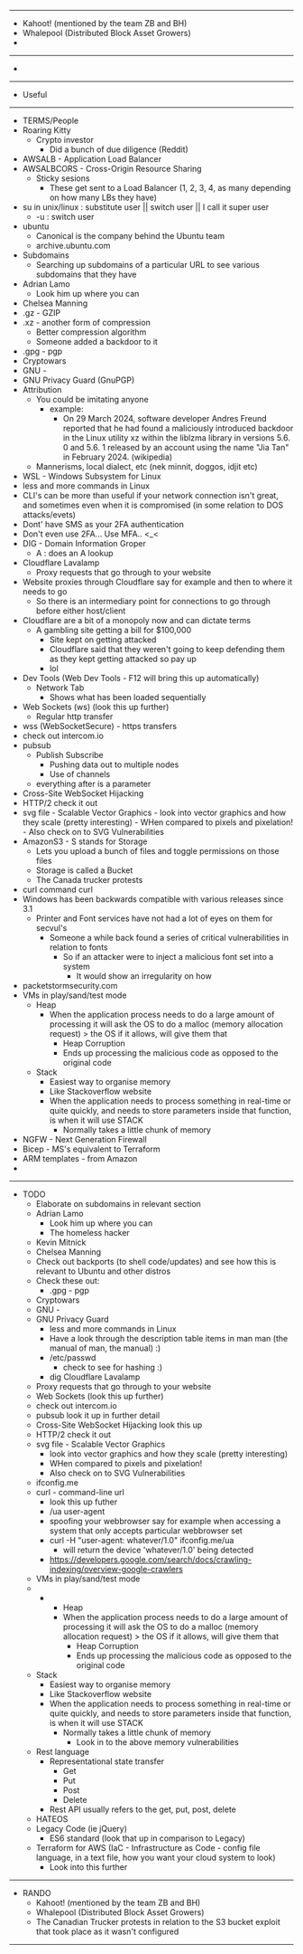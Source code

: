 
---
- Kahoot! (mentioned by the team ZB and BH)
- Whalepool (Distributed Block Asset Growers)
- 
---
- 
---
- Useful
---
- TERMS/People
- Roaring Kitty
	- Crypto investor 
		- Did a bunch of due diligence (Reddit)
- AWSALB - Application Load Balancer
- AWSALBCORS - Cross-Origin Resource Sharing
	- Sticky sesions
		- These get sent to a Load Balancer (1, 2, 3, 4, as many depending on how many LBs they have)
- su in unix/linux : substitute user || switch user || I call it super user
	- -u : switch user
- ubuntu
	- Canonical is the company behind the Ubuntu team
	- archive.ubuntu.com
- Subdomains
	- Searching up subdomains of a particular URL to see various subdomains that they have
- Adrian Lamo
	- Look him up where you can
- Chelsea Manning
- .gz - GZIP
- .xz - another form of compression
	- Better compression algorithm
	- Someone added a backdoor to it
- .gpg - pgp 
- Cryptowars
- GNU - 
- GNU Privacy Guard (GnuPGP)
- Attribution
	- You could be imitating anyone
		- example:
			- On 29 March 2024, software developer Andres Freund reported that he had found a maliciously introduced backdoor in the Linux utility xz within the liblzma library in versions 5.6. 0 and 5.6. 1 released by an account using the name "Jia Tan" in February 2024. (wikipedia)
	- Mannerisms, local dialect, etc (nek minnit, doggos, idjit etc)
- WSL - Windows Subsystem for Linux
- less and more commands in Linux
- CLI's can be more than useful if your network connection isn't great, and sometimes even when it is compromised (in some relation to DOS attacks/evets)
- Dont' have SMS as your 2FA authentication
- Don't even use 2FA... Use MFA.. <_<
- DIG - Domain Information Groper
	- A : does an A lookup
- Cloudflare Lavalamp
	- Proxy requests that go through to your website
- Website proxies through Cloudflare say for example and then to where it needs to go
	- So there is an intermediary point for connections to go through before either host/client
- Cloudflare are a bit of a monopoly now and can dictate terms
	- A gambling site getting a bill for $100,000
		- Site kept on getting attacked
		- Cloudflare said that they weren't going to keep defending them as they kept getting attacked so pay up
		- lol
- Dev Tools (Web Dev Tools - F12 will bring this up automatically) 
	- Network Tab
		- Shows what has been loaded sequentially
- Web Sockets (ws) (look this up further)
	- Regular http transfer
- wss (WebSocketSecure)
		- https transfers
- check out intercom.io
- pubsub
	- Publish Subscribe
		- Pushing data out to multiple nodes
		- Use of channels
	- everything after is a parameter
- Cross-Site WebSocket Hijacking
- HTTP/2 check it out
- svg file - Scalable Vector Graphics
		- look into vector graphics and how they scale (pretty interesting)
		- WHen compared to pixels and pixelation!
		- Also check on to SVG Vulnerabilities
- AmazonS3 - S stands for Storage
	- Lets you upload a bunch of files and toggle permissions on those files
	- Storage is called a Bucket
	- The Canada trucker protests
- curl command curl 
- Windows has been backwards compatible with various releases since 3.1 
	- Printer and Font services have not had a lot of eyes on them for secvul's 
		- Someone a while back found a series of critical vulnerabilities in relation to fonts
			- So if an attacker were to inject a malicious font set into a system 
				- It would show an irregularity on how 
- packetstormsecurity.com 
- VMs in play/sand/test mode
	- Heap 
		- When the application process needs to do a large amount of processing it will ask the OS to do a malloc (memory allocation request) > the OS if it allows, will give them that
			- Heap Corruption
			- Ends up processing the malicious code as opposed to the original code
	- Stack
		- Easiest way to organise memory
		- Like Stackoverflow website
		- When the application needs to process something in real-time or quite quickly, and needs to store parameters inside that function, is when it will use STACK
			- Normally takes a little chunk of memory
- NGFW - Next Generation Firewall
- Bicep - MS's equivalent to Terraform
- ARM templates - from Amazon
- 
---
- TODO
	- Elaborate on subdomains in relevant section
	- Adrian Lamo
		- Look him up where you can
		- The homeless hacker
	- Kevin Mitnick
	- Chelsea Manning
	- Check out backports (to shell code/updates) and see how this is relevant to Ubuntu and other distros
	- Check these out:
		- .gpg - pgp 
	- Cryptowars
	- GNU - 
	- GNU Privacy Guard
	  - less and more commands in Linux
	  - Have a look through the description table items in man man (the manual of man, the manual) :) 
	  - /etc/passwd
		  - check to see for hashing :) 
	  - dig 
	  Cloudflare Lavalamp
	- Proxy requests that go through to your website
	- Web Sockets (look this up further)
	- check out intercom.io
	- pubsub look it up in further detail
	- Cross-Site WebSocket Hijacking look this up
	- HTTP/2 check it out
	- svg file - Scalable Vector Graphics
		- look into vector graphics and how they scale (pretty interesting)
		- WHen compared to pixels and pixelation!
		- Also check on to SVG Vulnerabilities
	- ifconfig.me 
	- curl - command-line url 
		- look this up futher
		- /ua user-agent
		- spoofing your webbrowser say for example when accessing a system that only accepts particular webbrowser set
		- curl -H "user-agent: whatever/1.0" ifconfig.me/ua
			- will return the device 'whatever/1.0' being detected
		- https://developers.google.com/search/docs/crawling-indexing/overview-google-crawlers
	- VMs in play/sand/test mode
	- - - Heap 
		- When the application process needs to do a large amount of processing it will ask the OS to do a malloc (memory allocation request) > the OS if it allows, will give them that
			- Heap Corruption
			- Ends up processing the malicious code as opposed to the original code
	- Stack
		- Easiest way to organise memory
		- Like Stackoverflow website
		- When the application needs to process something in real-time or quite quickly, and needs to store parameters inside that function, is when it will use STACK
			- Normally takes a little chunk of memory
				- Look in to the above memory vulnerabilities
	- Rest  language
		- Representational state transfer
			- Get
			- Put
			- Post
			- Delete
		- Rest API usually refers to the get, put, post, delete
	- HATEOS
	- Legacy Code (ie jQuery)
		- ES6 standard (look that up in comparison to Legacy)
	- Terraform for AWS (IaC - Infrastructure as Code - config file language, in a text file, how you want your cloud system to look)
		- Look into this further
---
- RANDO
	- Kahoot! (mentioned by the team ZB and BH)
	- Whalepool (Distributed Block Asset Growers)
	- The Canadian Trucker protests in relation to the S3 bucket exploit that took place as it wasn't configured 

---

